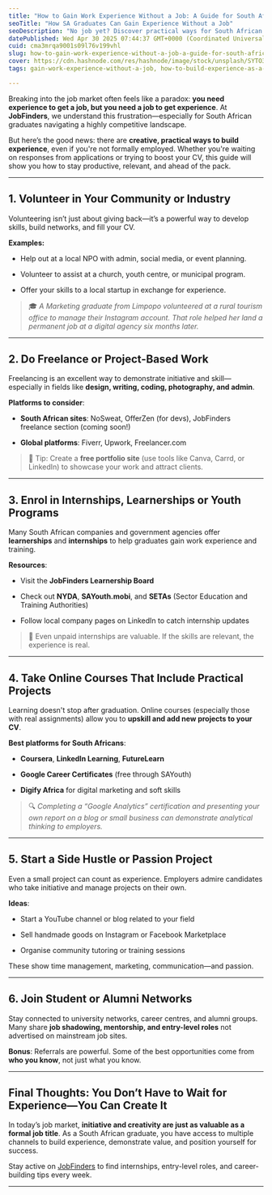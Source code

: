```yaml
---
title: "How to Gain Work Experience Without a Job: A Guide for South African Graduates"
seoTitle: "How SA Graduates Can Gain Experience Without a Job"
seoDescription: "No job yet? Discover practical ways for South African graduates to build real experience, boost their CVs, and attract employers—without formal employment."
datePublished: Wed Apr 30 2025 07:44:37 GMT+0000 (Coordinated Universal Time)
cuid: cma3mrqa9001s09l76v199vhl
slug: how-to-gain-work-experience-without-a-job-a-guide-for-south-african-graduates
cover: https://cdn.hashnode.com/res/hashnode/image/stock/unsplash/SYTO3xs06fU/upload/30b8676d2ce8683ea433504c12601461.jpeg
tags: gain-work-experience-without-a-job, how-to-build-experience-as-a-graduate, work-experience-for-south-african-graduates, graduate-job-search-south-africa, how-to-get-a-job-without-experience

---
```


Breaking into the job market often feels like a paradox: **you need experience to get a job, but you need a job to get experience**. At **JobFinders**, we understand this frustration—especially for South African graduates navigating a highly competitive landscape.

But here’s the good news: there are **creative, practical ways to build experience**, even if you're not formally employed. Whether you're waiting on responses from applications or trying to boost your CV, this guide will show you how to stay productive, relevant, and ahead of the pack.

---

## 1\. Volunteer in Your Community or Industry

Volunteering isn’t just about giving back—it’s a powerful way to develop skills, build networks, and fill your CV.

**Examples:**

* Help out at a local NPO with admin, social media, or event planning.
    
* Volunteer to assist at a church, youth centre, or municipal program.
    
* Offer your skills to a local startup in exchange for experience.
    

> 🎓 *A Marketing graduate from Limpopo volunteered at a rural tourism office to manage their Instagram account. That role helped her land a permanent job at a digital agency six months later.*

---

## 2\. Do Freelance or Project-Based Work

Freelancing is an excellent way to demonstrate initiative and skill—especially in fields like **design, writing, coding, photography, and admin**.

**Platforms to consider**:

* **South African sites**: NoSweat, OfferZen (for devs), JobFinders freelance section (coming soon!)
    
* **Global platforms**: Fiverr, Upwork, Freelancer.com
    

> 📌 Tip: Create a **free portfolio site** (use tools like Canva, Carrd, or LinkedIn) to showcase your work and attract clients.

---

## 3\. Enrol in Internships, Learnerships or Youth Programs

Many South African companies and government agencies offer **learnerships** and **internships** to help graduates gain work experience and training.

**Resources**:

* Visit the **JobFinders Learnership Board**
    
* Check out **NYDA**, **SAYouth.mobi**, and **SETAs** (Sector Education and Training Authorities)
    
* Follow local company pages on LinkedIn to catch internship updates
    

> 💼 Even unpaid internships are valuable. If the skills are relevant, the experience is real.

---

## 4\. Take Online Courses That Include Practical Projects

Learning doesn't stop after graduation. Online courses (especially those with real assignments) allow you to **upskill and add new projects to your CV**.

**Best platforms for South Africans**:

* **Coursera**, **LinkedIn Learning**, **FutureLearn**
    
* **Google Career Certificates** (free through SAYouth)
    
* **Digify Africa** for digital marketing and soft skills
    

> 🔍 *Completing a “Google Analytics” certification and presenting your own report on a blog or small business can demonstrate analytical thinking to employers.*

---

## 5\. Start a Side Hustle or Passion Project

Even a small project can count as experience. Employers admire candidates who take initiative and manage projects on their own.

**Ideas**:

* Start a YouTube channel or blog related to your field
    
* Sell handmade goods on Instagram or Facebook Marketplace
    
* Organise community tutoring or training sessions
    

These show time management, marketing, communication—and passion.

---

## 6\. Join Student or Alumni Networks

Stay connected to university networks, career centres, and alumni groups. Many share **job shadowing, mentorship, and entry-level roles** not advertised on mainstream job sites.

**Bonus**: Referrals are powerful. Some of the best opportunities come from **who you know**, not just what you know.

---

## Final Thoughts: You Don’t Have to Wait for Experience—You Can Create It

In today’s job market, **initiative and creativity are just as valuable as a formal job title**. As a South African graduate, you have access to multiple channels to build experience, demonstrate value, and position yourself for success.

Stay active on [JobFinders](https://jobfinders.site/) to find internships, entry-level roles, and career-building tips every week.

---